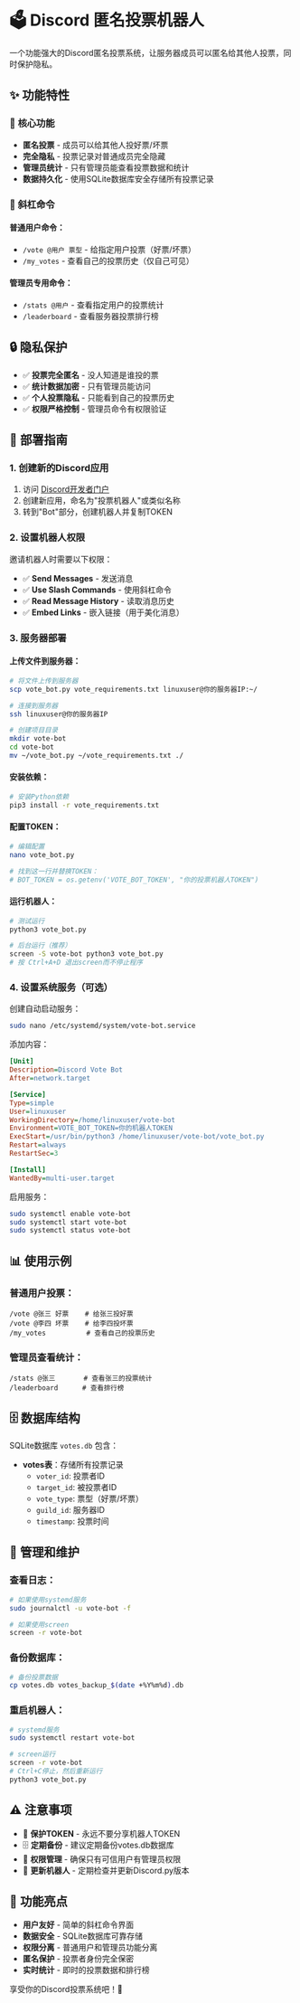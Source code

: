 # 🗳️ Discord 匿名投票机器人

一个功能强大的Discord匿名投票系统，让服务器成员可以匿名给其他人投票，同时保护隐私。

## ✨ 功能特性

### 🎯 **核心功能**
- **匿名投票** - 成员可以给其他人投好票/坏票
- **完全隐私** - 投票记录对普通成员完全隐藏
- **管理员统计** - 只有管理员能查看投票数据和统计
- **数据持久化** - 使用SQLite数据库安全存储所有投票记录

### 🔧 **斜杠命令**

#### 普通用户命令：
- `/vote @用户 票型` - 给指定用户投票（好票/坏票）
- `/my_votes` - 查看自己的投票历史（仅自己可见）

#### 管理员专用命令：
- `/stats @用户` - 查看指定用户的投票统计
- `/leaderboard` - 查看服务器投票排行榜

## 🔒 **隐私保护**

- ✅ **投票完全匿名** - 没人知道是谁投的票
- ✅ **统计数据加密** - 只有管理员能访问
- ✅ **个人投票隐私** - 只能看到自己的投票历史
- ✅ **权限严格控制** - 管理员命令有权限验证

## 🚀 **部署指南**

### 1. 创建新的Discord应用
1. 访问 [Discord开发者门户](https://discord.com/developers/applications)
2. 创建新应用，命名为"投票机器人"或类似名称
3. 转到"Bot"部分，创建机器人并复制TOKEN

### 2. 设置机器人权限
邀请机器人时需要以下权限：
- ✅ **Send Messages** - 发送消息
- ✅ **Use Slash Commands** - 使用斜杠命令
- ✅ **Read Message History** - 读取消息历史
- ✅ **Embed Links** - 嵌入链接（用于美化消息）

### 3. 服务器部署

#### 上传文件到服务器：
```bash
# 将文件上传到服务器
scp vote_bot.py vote_requirements.txt linuxuser@你的服务器IP:~/

# 连接到服务器
ssh linuxuser@你的服务器IP

# 创建项目目录
mkdir vote-bot
cd vote-bot
mv ~/vote_bot.py ~/vote_requirements.txt ./
```

#### 安装依赖：
```bash
# 安装Python依赖
pip3 install -r vote_requirements.txt
```

#### 配置TOKEN：
```bash
# 编辑配置
nano vote_bot.py

# 找到这一行并替换TOKEN：
# BOT_TOKEN = os.getenv('VOTE_BOT_TOKEN', "你的投票机器人TOKEN")
```

#### 运行机器人：
```bash
# 测试运行
python3 vote_bot.py

# 后台运行（推荐）
screen -S vote-bot python3 vote_bot.py
# 按 Ctrl+A+D 退出screen而不停止程序
```

### 4. 设置系统服务（可选）

创建自动启动服务：
```bash
sudo nano /etc/systemd/system/vote-bot.service
```

添加内容：
```ini
[Unit]
Description=Discord Vote Bot
After=network.target

[Service]
Type=simple
User=linuxuser
WorkingDirectory=/home/linuxuser/vote-bot
Environment=VOTE_BOT_TOKEN=你的机器人TOKEN
ExecStart=/usr/bin/python3 /home/linuxuser/vote-bot/vote_bot.py
Restart=always
RestartSec=3

[Install]
WantedBy=multi-user.target
```

启用服务：
```bash
sudo systemctl enable vote-bot
sudo systemctl start vote-bot
sudo systemctl status vote-bot
```

## 📊 **使用示例**

### 普通用户投票：
```
/vote @张三 好票    # 给张三投好票
/vote @李四 坏票    # 给李四投坏票
/my_votes          # 查看自己的投票历史
```

### 管理员查看统计：
```
/stats @张三       # 查看张三的投票统计
/leaderboard      # 查看排行榜
```

## 🗄️ **数据库结构**

SQLite数据库 `votes.db` 包含：
- **votes表**：存储所有投票记录
  - `voter_id`: 投票者ID
  - `target_id`: 被投票者ID  
  - `vote_type`: 票型（好票/坏票）
  - `guild_id`: 服务器ID
  - `timestamp`: 投票时间

## 🔧 **管理和维护**

### 查看日志：
```bash
# 如果使用systemd服务
sudo journalctl -u vote-bot -f

# 如果使用screen
screen -r vote-bot
```

### 备份数据库：
```bash
# 备份投票数据
cp votes.db votes_backup_$(date +%Y%m%d).db
```

### 重启机器人：
```bash
# systemd服务
sudo systemctl restart vote-bot

# screen运行
screen -r vote-bot
# Ctrl+C停止，然后重新运行
python3 vote_bot.py
```

## ⚠️ **注意事项**

- 🔐 **保护TOKEN** - 永远不要分享机器人TOKEN
- 🗄️ **定期备份** - 建议定期备份votes.db数据库
- 👥 **权限管理** - 确保只有可信用户有管理员权限
- 🔄 **更新机器人** - 定期检查并更新Discord.py版本

## 🎉 **功能亮点**

- **用户友好** - 简单的斜杠命令界面
- **数据安全** - SQLite数据库可靠存储
- **权限分离** - 普通用户和管理员功能分离
- **匿名保护** - 投票者身份完全保密
- **实时统计** - 即时的投票数据和排行榜

享受你的Discord投票系统吧！🎊
